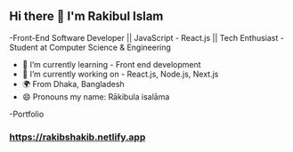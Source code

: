 ## Hi there 👋 I'm Rakibul Islam 
-Front-End Software Developer || JavaScript - React.js || Tech Enthusiast
-Student at Computer Science & Engineering
- 🌱 I’m currently learning - Front end development
- 🔭 I’m currently working on - React.js, Node.js, Next.js
- 🌍 From Dhaka, Bangladesh
- 😄 Pronouns my name: Rākibula isalāma 

-Portfolio 
### https://rakibshakib.netlify.app  

<!--
**rakibshakib/rakibshakib** is a ✨ _special_ ✨ repository because its `README.md` (this file) appears on your GitHub profile.
Here are some ideas to get you started:
- 👯 I’m looking to collaborate on ...
- 🤔 I’m looking for help with ...
- 💬 Ask me about ...
- 📫 How to reach me: ...
- ⚡ Fun fact: ...
-->
